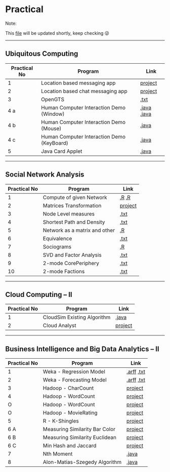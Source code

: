 # Practical
Note:

This [file](https://github.com/bhupendpatil/Practice/blob/master/Practical.md) will be updated shortly, keep checking :stuck_out_tongue_winking_eye:

___
## Ubiquitous Computing
Practical No | Program | Link
-- | -- | --
1 | Location based messaging app | [project](https://github.com/bhupendpatil/Practice/tree/master/Android/LocationBasedMess)
2 | Location based chat messaging app | [project](https://github.com/bhupendpatil/Practice/tree/master/Android/LocationBasedChat)
3 | OpenGTS | [.txt](https://github.com/bhupendpatil/Practice/tree/master/Other/OpenGTS.txt)
4 a | Human Computer Interaction Demo (Window) | [.java](https://github.com/bhupendpatil/Practice/tree/master/Java/CloseableSimpleWarning.java) [.java](https://github.com/bhupendpatil/Practice/tree/master/Java/DemoWindowEvent.java)
4 b | Human Computer Interaction Demo (Mouse) | [.java](https://github.com/bhupendpatil/Practice/tree/master/Java/DemoMouseEvent.java)
4 c | Human Computer Interaction Demo (KeyBoard) | [.java](https://github.com/bhupendpatil/Practice/tree/master/Java/DemoKeyEvent.java)
5 | Java Card Applet | [.java](https://github.com/bhupendpatil/Practice/tree/master/Java/JavaCardApplet.java)

___
## Social Network Analysis
Practical No | Program | Link
-- | -- | --
1 | Compute of given Network | [.R](https://github.com/bhupendpatil/Practice/blob/master/R/dirUndir.R) [.R](https://github.com/bhupendpatil/Practice/blob/master/R/GraphP1.R)
2 | Matrices Transformation | [project](https://github.com/bhupendpatil/Practice/tree/master/R/MatricesTrasnformations)
3 | Node Level measures | [.txt](https://github.com/bhupendpatil/Practice/tree/master/Other/nodeLevelMeasuresP3.txt)
4 | Shortest Path and Density | [.txt](https://github.com/bhupendpatil/Practice/tree/master/Other/shortestpathDensityP4.txt)
5 | Network as a matrix and other | [.R](https://github.com/bhupendpatil/Practice/blob/master/R/networkMatrix.r)
6 | Equivalence | [.txt](https://github.com/bhupendpatil/Practice/tree/master/Other/EquivalenceP6.txt)
7 | Sociograms | [.R](https://github.com/bhupendpatil/Practice/blob/master/R/2mode.R)
8 | SVD and Factor Analysis | [.txt](https://github.com/bhupendpatil/Practice/tree/master/Other/SVDP8.txt)
9 | 2-mode CorePeriphery | [.txt](https://github.com/bhupendpatil/Practice/tree/master/Other/2modeCorePeripheryP9.txt)
10 | 2-mode Factions | [.txt](https://github.com/bhupendpatil/Practice/tree/master/Other/2modeFactionsP10.txt)

___
## Cloud Computing – II
Practical No | Program | Link
-- | -- | --
1 | CloudSim Existing Algorithm | [.java](https://github.com/bhupendpatil/Practice/blob/master/Java/CloudSimExistingAlgo.java)
2 | Cloud Analyst | [project](https://github.com/bhupendpatil/Practice/tree/master/Other/CloudAnalyst)

___
## Business Intelligence and Big Data Analytics – II
Practical No | Program | Link
-- | -- | --
1 | Weka - Regression Model | [.arff](https://github.com/bhupendpatil/Practice/blob/master/DataSet/house.arff) [.txt](https://github.com/bhupendpatil/Practice/blob/master/Weka/RegressionModel.txt)
2 | Weka - Forecasting Model | [.arff](https://github.com/bhupendpatil/Practice/blob/master/DataSet/weather.arff) [.txt](https://github.com/bhupendpatil/Practice/blob/master/Weka/ForecastingModel.txt)
3 | Hadoop - CharCount | [project](https://github.com/bhupendpatil/Practice/tree/master/Java/Hadoop/charcount)
4 | Hadoop - WordCount | [project](https://github.com/bhupendpatil/Practice/tree/master/Java/Hadoop/wordcountjob)
O | Hadoop - WordCount | [project](https://github.com/bhupendpatil/Practice/tree/master/Java/Hadoop/matrixmulti)
O | Hadoop - MovieRating | [project](https://github.com/bhupendpatil/Practice/tree/master/Java/Hadoop/movierating)
5 | R - K-Shingles | [project](https://github.com/bhupendpatil/Practice/blob/master/R/KShingles)
6 A | Measuring Similarity Bar Color | [project](https://github.com/bhupendpatil/Practice/blob/master/R/MeasuringSimilarityBarColor)
6 B | Measuring Similarity Euclidean | [project](https://github.com/bhupendpatil/Practice/blob/master/R/MeasuringSimilarityEuclidean)
6 C | Min Hash and Jaccard | [project](https://github.com/bhupendpatil/Practice/blob/master/R/MinHashJaccard)
7 | Nth Moment | [.java](https://github.com/bhupendpatil/Practice/blob/master/Java/NthMoment.java)
8 | Alon-Matias-Szegedy Algorithm | [.java](https://github.com/bhupendpatil/Practice/blob/master/Java/AMS.java)